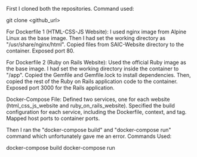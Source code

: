 First I cloned both the repositories.
Command used:

git clone <github_url>

For Dockerfile 1 (HTML-CSS-JS Website): I used nginx image from Alpine Linux as the base image. Then I had set the working directory as "/usr/share/nginx/html". Copied files from SAIC-Website directory to the container. Exposed port 80.

For Dockerfile 2 (Ruby on Rails Website): Used the official Ruby image as the base image. I had set the working directory inside the container to "/app". Copied the Gemfile and Gemfile.lock to install dependencies. Then, copied the rest of the Ruby on Rails application code to the container. Exposed port 3000 for the Rails application.

Docker-Compose File: Defined two services, one for each website (html_css_js_website and ruby_on_rails_website). Specified the build configuration for each service, including the Dockerfile, context, and tag. Mapped host ports to container ports.

Then I ran the "docker-compose build" and "docker-compose run" command which unfortunately gave me an error.
Commands Used:

docker-compose build
docker-compose run
